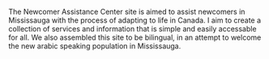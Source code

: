 The Newcomer Assistance Center site is aimed to assist newcomers in Mississauga with the process of adapting to life in Canada. I aim to create a collection of services and information that is simple and easily accessable for all. We also assembled this site to be bilingual, in an attempt to welcome the new arabic speaking population in Mississauga.
